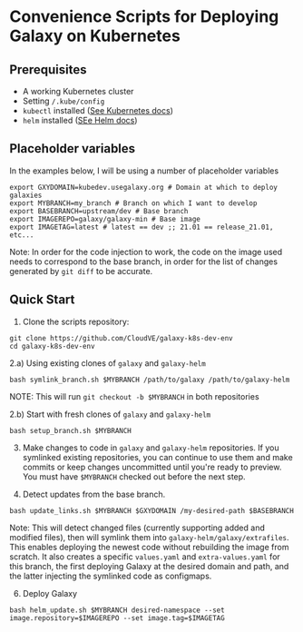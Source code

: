 # Convenience Scripts for Deploying Galaxy on Kubernetes

## Prerequisites
- A working Kubernetes cluster
- Setting `/.kube/config`
- `kubectl` installed ([See Kubernetes docs](https://kubernetes.io/docs/tasks/tools/))
- `helm` installed ([SEe Helm docs](https://helm.sh/docs/intro/install/))

## Placeholder variables
In the examples below, I will be using a number of placeholder variables

```
export GXYDOMAIN=kubedev.usegalaxy.org # Domain at which to deploy galaxies
export MYBRANCH=my_branch # Branch on which I want to develop
export BASEBRANCH=upstream/dev # Base branch
export IMAGEREPO=galaxy/galaxy-min # Base image
export IMAGETAG=latest # latest == dev ;; 21.01 == release_21.01, etc... 
```
Note: In order for the code injection to work, the code on the image used needs to correspond to the base branch, in order for the list of changes generated by `git diff` to be accurate.

## Quick Start

1. Clone the scripts repository:

```
git clone https://github.com/CloudVE/galaxy-k8s-dev-env
cd galaxy-k8s-dev-env
```

2.a) Using existing clones of `galaxy` and `galaxy-helm`
```
bash symlink_branch.sh $MYBRANCH /path/to/galaxy /path/to/galaxy-helm
```
NOTE: This will run `git checkout -b $MYBRANCH` in both repositories

2.b) Start with fresh clones of `galaxy` and `galaxy-helm`
```
bash setup_branch.sh $MYBRANCH
```

3. Make changes to code in `galaxy` and `galaxy-helm` repositories. If you symlinked existing repositories, you can continue to use them and make commits or keep changes uncommitted until you're ready to preview. You must have `$MYBRANCH` checked out before the next step.


5. Detect updates from the base branch.
```
bash update_links.sh $MYBRANCH $GXYDOMAIN /my-desired-path $BASEBRANCH
```
Note: This will detect changed files (currently supporting added and modified files), then will symlink them into `galaxy-helm/galaxy/extrafiles`. This enables deploying the newest code without rebuilding the image from scratch. It also creates a specific `values.yaml` and `extra-values.yaml` for this branch, the first deploying Galaxy at the desired domain and path, and the latter injecting the symlinked code as configmaps.


6. Deploy Galaxy
```
bash helm_update.sh $MYBRANCH desired-namespace --set image.repository=$IMAGEREPO --set image.tag=$IMAGETAG
```

